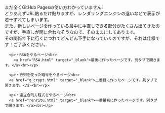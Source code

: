 <html>
  <head>
  <meta charset="utf-8">

  </head>

  <body>
    <p>まだ全くGitHub Pagesの使い方わかっていません!<br>
      とりあえずURL貼るだけ貼りますが、レンダリングエンジンの違いなどで表示が若干ずれてしまいます。<br>
      また、新しいページを作っている最中に手直しできる部分がたくさん出てきたのですが、手直しが間に合わなそうなので、そのままにしてあります。<br>
      その関係で下に行くにつれてどんどん下手になっていくのですが、それは仕様です！ご了承ください。</p>
    
    
      <p>・RSAをやるページ<br>
        <a href="RSA.html" target="_blank">最後に作ったページです。別タブで開きます。</a><br></p>
    
      <p>・行列を使った暗号をやるページ<br>
      <a href="g_crypt.html" target="_blank">二番目に作ったページです。別タブで開きます。</a><br></p>
    
      <p>・連立合同方程式をやるページ<br>
      <a href="renritu.html" target="_blank">一番最初に作ったページです。別タブで開きます。</a><br></p>
    
    
    
  </body>
</html>
